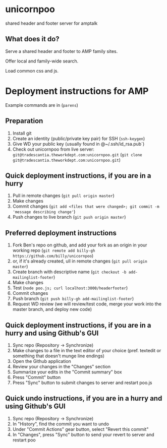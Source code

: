 unicornpoo
==========

shared header and footer server for amptalk

What does it do?
----------------

Serve a shared header and footer to AMP family sites.

Offer local and family-wide search.

Load common css and js.

Deployment instructions for AMP
===============================

Example commands are in (`parens`)

Preparation
-----------

1. Install git
2. Create an identity (public/private key pair) for SSH (`ssh-keygen`)
3. Give WD your public key (usually found in @~/.ssh/id_rsa.pub`)
4. Check out unicornpoo from live server: `git@tradescantia.theworkdept.com:unicornpoo.git` (`git clone git@tradescantia.theworkdept.com:unicornpoo.git`)

Quick deployment instructions, if you are in a hurry
----------------------------------------------------

1. Pull in remote changes (`git pull origin master`)
2. Make changes
3. Commit changes (`git add <files that were changed>; git commit -m 'message describing change'`)
4. Push changes to live branch (`git push origin master`)

Preferred deployment instructions
---------------------------------

1. Fork Ben's repo on github, and add your fork as an origin in your working repo (`git remote add billy-gh https://github.com/billy/unicornpoo`)
2. or, if it's already created, ull in remote changes (`git pull origin master`)
3. Create branch with descriptive name (`git checkout -b add-mailinglist-footer`)
4. Make changes
5. Test (`node poo.js; curl localhost:3000/headerfooter`)
6. Commit changes
7. Push branch (`git push billy-gh add-mailinglist-footer`)
8. Request WD review (we will review/test code, merge your work into the master branch, and deploy new code)

Quick deployment instructions, if you are in a hurry and using Github's GUI
---------------------------------------------------------------------------

1. Sync repo (Repository -> Synchronize)
2. Make changes to a file in the text editor of your choice (pref. textedit or something that doesn't munge line endings)
3. Open the Github application
4. Review your changes in the "Changes" section
5. Summarize your edits in the "Commit summary" box
6. Press "Commit" button
7. Press "Sync" button to submit changes to server and restart poo.js

Quick undo instructions, if you are in a hurry and using Github's GUI
---------------------------------------------------------------------

1. Sync repo (Repository -> Synchronize)
2. In "History", find the commit you want to undo
3. Under "Commit Actions" gear button, select "Revert this commit"
4. In "Changes", press "Sync" button to send your revert to server and restart poo


